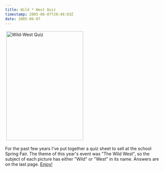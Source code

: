 ```yaml
---
title: Wild * West Quiz
timestamp: 2005-06-07T20:48:03Z
date: 2005-06-07
---
```


<a href="http://blog.whatfettle.com/Quiz/"><img src="http://blog.whatfettle.com/_Quiz_Wild-West.jpg" height="354" width="250" border="0" hspace="4" vspace="4" alt="Wild-West Quiz" /></a>
<p>
For the past few years I've put together a quiz sheet to sell at the school Spring Fair. The theme of this year's event was "The Wild West", so the subject of each picture has either "Wild" or "West" in its name. Answers are on the last page. <a href="http://blog.whatfettle.com/Quiz/">Enjoy!</a>
</p>